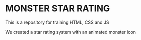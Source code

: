 # MONSTER STAR RATING
This is a repository for training HTML, CSS and JS

We created a star rating system with an animated monster icon
